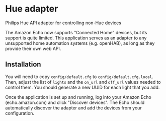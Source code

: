 # Hue adapter
Philips Hue API adapter for controlling non-Hue devices

The Amazon Echo now supports "Connected Home" devices, but its support is
quite limited.  This application serves as an adapter to any unsupported home
automation systems (e.g. openHAB), as long as they provide their own web API.

## Installation

You will need to copy `config/default.cfg` to `config/default.cfg.local`.
Then, adjust the list of `lights` and the `on_url` and `off_url` values needed
to control them.  You should generate a new UUID for each light that you add.

Once the application is set up and running, log into your Amazon Echo
(echo.amazon.com) and click "Discover devices".  The Echo should automatically
discover the adapter and add the devices from your configuration.
